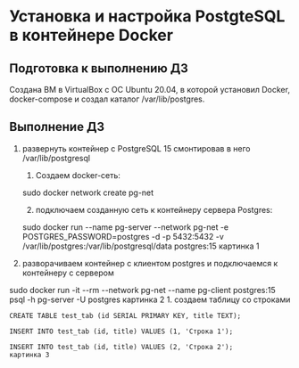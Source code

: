 # Установка и настройка PostgteSQL в контейнере Docker

## Подготовка к выполнению ДЗ
Создана ВМ в VirtualBox с ОС Ubuntu 20.04, в которой установил Docker, docker-compose и создал каталог /var/lib/postgres.

## Выполнение ДЗ
1. развернуть контейнер с PostgreSQL 15 смонтировав в него /var/lib/postgresql
    1. Создаем docker-сеть:
        
      sudo docker network create pg-net
   
    2. подключаем созданную сеть к контейнеру сервера Postgres:
       
    sudo docker run --name pg-server --network pg-net -e POSTGRES_PASSWORD=postgres -d -p 5432:5432 -v /var/lib/postgres:/var/lib/postgresql/data postgres:15
    картинка 1
   
2. разворачиваем контейнер с клиентом postgres и подключаемся к контейнеру с сервером
   
sudo docker run -it --rm --network pg-net --name pg-client postgres:15 psql -h pg-server -U postgres
картинка 2
    1. создаем таблицу со строками
    
    CREATE TABLE test_tab (id SERIAL PRIMARY KEY, title TEXT);
    
    INSERT INTO test_tab (id, title) VALUES (1, 'Строка 1');
    
    INSERT INTO test_tab (id, title) VALUES (2, 'Строка 2');
    картинка 3
